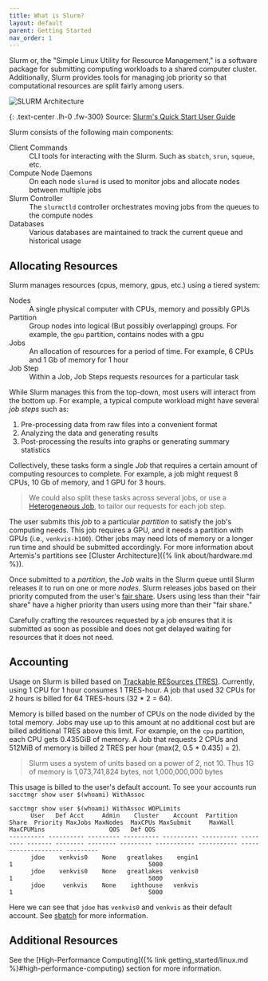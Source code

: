 ```yaml
---
title: What is Slurm?
layout: default
parent: Getting Started
nav_order: 1
---
```


Slurm or, the "Simple Linux Utility for Resource Management," is a software package for
submitting computing workloads to a shared computer cluster. Additionally,
Slurm provides tools for managing job priority so that computational resources are split fairly among users.

![SLURM Architecture](https://slurm.schedmd.com/arch.gif)

{: .text-center .lh-0 .fw-300}
Source: [Slurm's Quick Start User Guide](https://slurm.schedmd.com/quickstart.html)

Slurm consists of the following main components:

<dl>
  <dt>Client Commands</dt>
  <dd>CLI tools for interacting with the Slurm. Such as <code>sbatch</code>, <code>srun</code>, <code>squeue</code>, etc.</dd>
  <dt>Compute Node Daemons</dt>
  <dd>On each node <code>slurmd</code> is used to monitor jobs and allocate nodes between multiple jobs</dd>
  <dt>Slurm Controller</dt>
  <dd>The <code>slurmctld</code> controller orchestrates moving jobs from the queues to the compute nodes </dd>
  <dt>Databases</dt>
  <dd>Various databases are maintained to track the current queue and historical usage</dd>
</dl>

## Allocating Resources

Slurm manages resources (cpus, memory, gpus, etc.) using a tiered system:

<dl>
    <dt>Nodes</dt>
    <dd>A single physical computer with CPUs, memory and possibly GPUs</dd>
    <dt>Partition</dt>
    <dd>Group nodes into logical (But possibly overlapping) groups. For example, the <code>gpu</code> partition, contains nodes with a gpu</dd>
    <dt>Jobs</dt>
    <dd>An allocation of resources for a period of time. For example, 6 CPUs and 1 Gb of memory for 1 hour</dd>
    <dt>Job Step</dt>
    <dd>Within a Job, Job Steps requests resources for a particular task</dd>
</dl>

While Slurm manages this from the top-down, most users will interact from the bottom up. For example, a typical compute workload might have several *job steps* such as:

1. Pre-processing data from raw files into a convenient format
2. Analyzing the data and generating results
3. Post-processing the results into graphs or generating summary statistics

Collectively, these tasks form a single *Job* that requires a certain amount of computing resources to complete. For example, a job might request 8 CPUs, 10 Gb of memory, and 1 GPU for 3 hours.

> We could also split these tasks across several jobs, or use a [Heterogeneous Job](https://slurm.schedmd.com/heterogeneous_jobs.html), to tailor our requests for each job step.

The user submits this *job* to a particular *partition* to satisfy the job's computing needs. This job requires a GPU, and it needs a partition with GPUs (i.e., `venkvis-h100`). Other jobs may need lots of memory or a longer run time and should be submitted accordingly. For more information about Artemis's partitions see [Cluster Architecture]({% link about/hardware.md %}).

Once submitted to a *partition*, the *Job* waits in the Slurm queue until Slurm releases it to run on one or more *nodes*. Slurm releases jobs based on their priority computed from the user's [fair share](https://slurm.schedmd.com/fair_tree.html).  Users using less than their "fair share" have a higher priority than users using more than their "fair share."

Carefully crafting the resources requested by a job ensures that it is submitted as soon as possible and does not get delayed waiting for resources that it does not need.

## Accounting

Usage on Slurm is billed based on [Trackable RESources (TRES)](https://slurm.schedmd.com/tres.html). Currently, using 1 CPU for 1 hour consumes 1 TRES-hour. A job that used 32 CPUs for 2 hours is billed for 64 TRES-hours (32 * 2 = 64).

Memory is billed based on the number of CPUs on the node divided by the total memory. Jobs may use up to this amount at no additional cost but are billed additional TRES above this limit. For example, on the `cpu` partition, each CPU gets 0.435GiB of memory. A Job that requests 2 CPUs and 512MiB of memory is billed 2 TRES per hour (max(2, 0.5 * 0.435) = 2).

> Slurm uses a system of units based on a power of 2, not 10. Thus 1G of memory is 1,073,741,824 bytes, not 1,000,000,000 bytes

This usage is billed to the user's default account. To see your accounts run `sacctmgr show user $(whoami) WithAssoc`

```
sacctmgr show user $(whoami) WithAssoc WOPLimits
      User   Def Acct     Admin    Cluster    Account  Partition     Share  Priority MaxJobs MaxNodes  MaxCPUs MaxSubmit     MaxWall  MaxCPUMins                  QOS   Def QOS
---------- ---------- --------- ---------- ---------- ---------- --------- ------- -------- -------- --------- ----------- ----------- -------------------- ---------
      jdoe    venkvis0    None   greatlakes    engin1                    1                                      5000
      jdoe    venkvis0    None   greatlakes  venkvis0                    1                                      5000
      jdoe     venkvis    None    ighthouse   venkvis                    1                                      5000
```

Here we can see that `jdoe` has `venkvis0` and `venkvis` as their default account. See [sbatch](https://slurm.schedmd.com/sbatch.html) for more information.

## Additional Resources

See the [High-Performance Computing]({% link getting_started/linux.md %}#high-performance-computing) section for more information.
